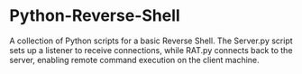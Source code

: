 # Python-Reverse-Shell
A collection of Python scripts for a basic Reverse Shell. The Server.py script sets up a listener to receive connections, while RAT.py connects back to the server, enabling remote command execution on the client machine.
